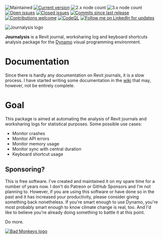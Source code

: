 ![Maintained](https://img.shields.io/badge/Maintained-yes-brightgreen.svg) 
[![Current version](https://img.shields.io/github/v/release/andydandy74/Journalysis?label=Current%20version&color=brightgreen)](https://github.com/andydandy74/Journalysis/releases) 
![2.x node count](https://img.shields.io/github/directory-file-count/andydandy74/Journalysis/nodes%2F2.x?type=file&label=2.x%20node%20count&color=brightgreen) 
![3.x node count](https://img.shields.io/github/directory-file-count/andydandy74/Journalysis/nodes%2F3.x?type=file&label=3.x%20node%20count&color=brightgreen) 
[![Open issues](https://img.shields.io/github/issues-raw/andydandy74/Journalysis?label=Open%20issues&color=brightgreen)](https://github.com/andydandy74/Journalysis/issues?q=is%3Aopen+is%3Aissue)
[![Closed issues](https://img.shields.io/github/issues-closed-raw/andydandy74/Journalysis?label=Closed%20issues&color=brightgreen)](https://github.com/andydandy74/Journalysis/issues?q=is%3Aissue+is%3Aclosed)
[![Commits since last release](https://img.shields.io/github/commits-since/andydandy74/Journalysis/latest?label=Commits%20since%20last%20release&color=brightgreen)](https://github.com/andydandy74/Journalysis/commits/master/)
[![Contributions welcome](https://img.shields.io/badge/Contributions-welcome-brightgreen.svg?style=flat)](https://github.com/andydandy74/Journalysis/blob/master/.github/CONTRIBUTING.md) 
[![CodeQL](https://github.com/andydandy74/Journalysis/actions/workflows/github-code-scanning/codeql/badge.svg)](https://github.com/andydandy74/Journalysis/actions/workflows/github-code-scanning/codeql) 
[![Follow me on LinkedIn for updates](https://img.shields.io/badge/LinkedIn-0077B5?style=social&logo=linkedin)](https://www.linkedin.com/in/andreasdieckmann) 

![Journalysis logo](icons/raw/Journalysis.png)

**Journalysis** is a Revit journal, worksharing log and keyboard shortcuts analysis package for the [Dynamo](http://www.dynamobim.com) visual programming environment. 

# Documentation
Since there is hardly any documentation on Revit journals, it is a slow process. I have started writing some documentation in the [wiki](https://github.com/andydandy74/Journalysis/wiki) that may, however, not be entirely complete.

# Goal
This package is aimed at automating the analysis of Revit journals and worksharing logs for statistical purposes. Some possible use cases:
- Monitor crashes
- Monitor API errors
- Monitor memory usage
- Monitor sync with central duration
- Keyboard shortcut usage

## Sponsoring?
This is free software. I've created and maintained it on my spare time for a number of years now.
I don't do Patreon or GitHub Sponsors and I'm not planning to.
However, if you are using this software or have done so in the past and it has increased your productivity, please consider giving something back nonetheless. If you're smart enough to use Dynamo, you're most probably smart enough to know climate change is real, too. And I'd like to believe you're already doing something to battle it at this point. 

Do more.

[![Bad Monkeys logo](https://www.badmonkeys.net/wp-content/uploads/2016/12/BadMonkey_finalLogo-01.png)](http://www.badmonkeys.net/)
